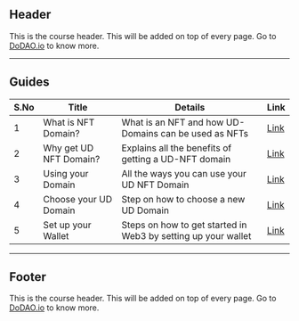 ## Header
This is the course header. This will be added on top of every page. Go to [DoDAO.io](https://www.dodao.io) to know more.

---

## Guides

| S.No        | Title       |  Details  |  Link  |
| ----------- | ----------- |----------- | ----------- |
| 1      | What is NFT Domain? | What is an NFT and how UD-Domains can be used as NFTs  |  [Link](generated/markdown/what-is-nft-domain-unstoppable-academy.md) |
 | 2      | Why get UD NFT Domain? | Explains all the benefits of getting a UD-NFT domain |  [Link](generated/markdown/why-get-ud-nft-domain-unstoppable-academy.md) |
 | 3      | Using your Domain | All the ways you can use your UD NFT Domain |  [Link](generated/markdown/using-your-domain-unstoppable-academy.md) |
 | 4      | Choose your UD Domain | Step on how to choose a new UD Domain |  [Link](generated/markdown/choose-your-ud-domain-unstoppable-academy.md) |
 | 5      | Set up your Wallet | Steps on how to get started in Web3 by setting up your wallet |  [Link](generated/markdown/set-up-your-wallet-unstoppable-academy.md) |

---
## Footer
This is the course header. This will be added on top of every page. Go to [DoDAO.io](https://www.dodao.io) to know more.
 